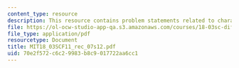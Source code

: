 ```yaml
---
content_type: resource
description: This resource contains problem statements related to characteristic equation.
file: https://ol-ocw-studio-app-qa.s3.amazonaws.com/courses/18-03sc-differential-equations-fall-2011/70e2f572c6c29983b8c9017722aa6cc1_MIT18_03SCF11_rec_07s12.pdf
file_type: application/pdf
resourcetype: Document
title: MIT18_03SCF11_rec_07s12.pdf
uid: 70e2f572-c6c2-9983-b8c9-017722aa6cc1
---
```

